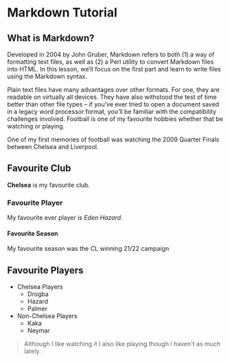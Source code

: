 # Markdown Tutorial
## What is Markdown?
Developed in 2004 by John Gruber, Markdown refers to both (1) a way of formatting text files, as well as (2) a Perl utility to convert Markdown files into HTML. In this lesson, we’ll focus on the first part and learn to write files using the Markdown syntax.

Plain text files have many advantages over other formats. For one, they are readable on virtually all devices. They have also withstood the test of time better than other file types – if you’ve ever tried to open a document saved in a legacy word processor format, you’ll be familiar with the compatibility challenges involved.
Football is one of my favourite hobbies whether that be watching or playing.

One of my first memories of football was watching the 2009 Quarter Finals between Chelsea and Liverpool.



## Favourite Club
**Chelsea** is my favourite club.

### Favourite Player
My favourite ever player is _Eden Hazard_.

#### Favourite Season
My favourite season was the CL winning 21/22 campaign

Favourite Players
----------------
* Chelsea Players
  * Drogba
  * Hazard
  * Palmer
* Non-Chelsea Players
  * Kaka
  * Neymar

> Although I like watching it I also like playing though I haven't as much lately.
